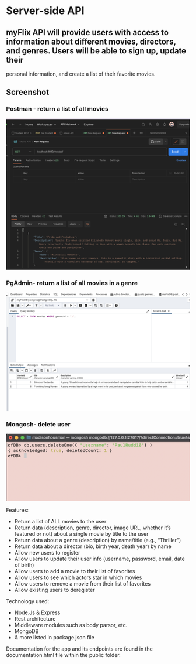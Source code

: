 # Server-side API 

## myFlix API  will provide users with access to information about different movies, directors, and genres. Users will be able to sign up, update their
personal information, and create a list of their favorite movies.

## Screenshot 
### Postman - return a list of all movies
![screenshot of the project](./images/all-movies.png)

### PgAdmin- return a list of all movies in a genre
![screenshot of the project](./images/all-genre.png)

### Mongosh- delete user
![screenshot of the project](./images/delete-user.png)


Features: 
- Return a list of ALL movies to the user
- Return data (description, genre, director, image URL, whether it’s featured or not) about a
single movie by title to the user
- Return data about a genre (description) by name/title (e.g., “Thriller”)
- Return data about a director (bio, birth year, death year) by name
- Allow new users to register
- Allow users to update their user info (username, password, email, date of birth)
- Allow users to add a movie to their list of favorites
- Allow users to see which actors star in which movies
- Allow users to remove a movie from their list of favorites
- Allow existing users to deregister

Technology used:
- Node.Js & Express
- Rest architecture
- Middleware modules such as body parsor, etc.
- MongoDB
- & more listed in package.json file

Documentation for the app and its endpoints are found in the documentation.html file within the public folder.
